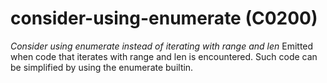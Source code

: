 # consider-using-enumerate (C0200)
*Consider using enumerate instead of iterating with range and len*
Emitted when code that iterates with range and len is encountered. Such
code can be simplified by using the enumerate builtin.

